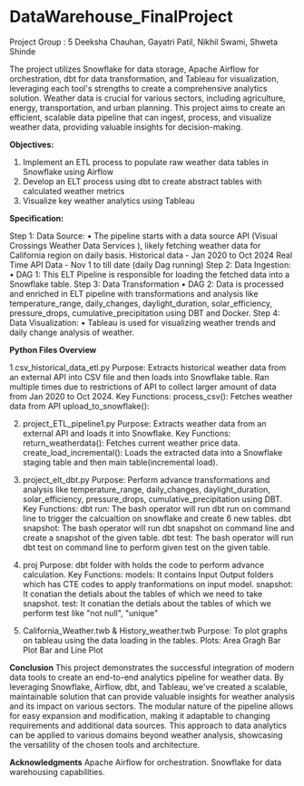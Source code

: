 # DataWarehouse_FinalProject
Project Group : 5
Deeksha Chauhan, Gayatri Patil, Nikhil Swami, Shweta Shinde

The project utilizes Snowflake for data storage, Apache Airflow for orchestration, dbt for data transformation, and Tableau for visualization, leveraging each tool's strengths to create a comprehensive analytics solution. Weather data is crucial for various sectors, including agriculture, energy, transportation, and urban planning. This project aims to create an efficient, scalable data pipeline that can ingest, process, and visualize weather data, providing valuable insights for decision-making.

**Objectives:**
1. Implement an ETL process to populate raw weather data tables in Snowflake using Airflow
2. Develop an ELT process using dbt to create abstract tables with calculated weather metrics
3. Visualize key weather analytics using Tableau


**Specification:**

Step 1: Data Source:
• The pipeline starts with a data source API (Visual Crossings Weather Data Services ), likely fetching weather data for California region on daily basis.
Historical data - Jan 2020 to Oct 2024
Real Time API Data - Nov 1 to till date (daily Dag running)
Step 2: Data Ingestion:
• DAG 1: This ELT Pipeline is responsible for loading the fetched data into a Snowflake table.
Step 3: Data Transformation
• DAG 2: Data is processed and enriched in ELT pipeline with transformations and analysis like temperature_range, daily_changes, daylight_duration, solar_efficiency, pressure_drops, cumulative_precipitation using DBT and Docker.
Step 4: Data Visualization:
• Tableau is used for visualizing weather trends and daily change analysis of weather.

**Python Files Overview**

1.csv_historical_data_etl.py
Purpose: Extracts historical weather data from an external API into CSV file and then loads into Snowflake table. Ran multiple times due to restrictions of API to collect larger amount of data from Jan 2020 to Oct 2024.
Key Functions:
process_csv(): Fetches weather data from API
upload_to_snowflake(): 

2. project_ETL_pipeline1.py
Purpose: Extracts weather data from an external API and loads it into Snowflake.
Key Functions:
return_weatherdata(): Fetches current weather price data.
create_load_incremental(): Loads the extracted data into a Snowflake staging table and then main table(incremental load).

3. project_elt_dbt.py
Purpose: Perform advance transformations and analysis like temperature_range, daily_changes, daylight_duration, solar_efficiency, pressure_drops, cumulative_precipitation using DBT.
Key Functions:
dbt run: The bash operator will run dbt run on command line to trigger the calcualtion on snowflake and create 6 new tables.
dbt snapshot: The bash operator will run dbt snapshot on command line and create a snapshot of the given table.
dbt test: The bash operator will run dbt test on command line to perform given test on the given table.

4. proj
Purpose: dbt folder with holds the code to perform advance calculation.
Key Functions:
models: It contains Input Output folders which has CTE codes to apply tranformations on input model.
snapshot: It conatian the detials about the tables of which we need to take snapshot.
test: It conatian the detials about the tables of which we perform test like "not null", "unique"

5. California_Weather.twb & History_weather.twb
Purpose: To plot graphs on tableau using the data loading in the tables.
Plots:
Area Gragh
Bar Plot
Bar and Line Plot


**Conclusion**
This project demonstrates the successful integration of modern data tools to create an end-to-end analytics pipeline for weather data. By leveraging Snowflake, Airflow, dbt, and Tableau, we've created a scalable, maintainable solution that can provide valuable insights for weather analysis and its impact on various sectors.
The modular nature of the pipeline allows for easy expansion and modification, making it adaptable to changing requirements and additional data sources. This approach to data analytics can be applied to various domains beyond weather analysis, showcasing the versatility of the chosen tools and architecture.

**Acknowledgments**
Apache Airflow for orchestration.
Snowflake for data warehousing capabilities.
